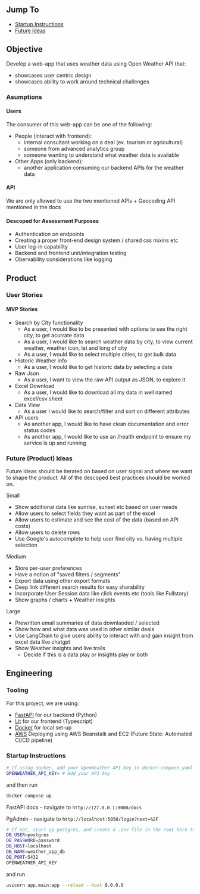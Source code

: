 ## Jump To
- [Startup Instructions](#startup-instructions)
- [Future Ideas](#future-product-ideas)

## Objective 

Develop a web-app that uses weather data using Open Weather API that:
- showcases user centric design 
- showcases ability to work around technical challenges 

### Asumptions

#### Users
The consumer of this web-app can be one of the following:
- People (interact with frontend): 
    - internal consultant working on a deal (ex. tourism or agricultural)
    - someone from advanced analytics group
    - someone wanting to understand what weather data is available
- Other Apps (only backend): 
    - another application consuming our backend APIs for the weather data 

#### API

We are only allowed to use the two mentioned APIs + Geocoding API mentioned in the docs

#### Descoped for Assessment Purposes
- Authentication on endpoints 
- Creating a proper front-end design system / shared css mixins etc
- User log-in capability 
- Backend and frontend unit/integration testing
- Obervability considerations like logging

## Product
### User Stories
#### MVP Stories
- Search by City functionality
    - As a user, I would like to be presented with options to see the right city, to get acurrate data
    - As a user, I would like to search weather data by city, to view current weather, weather icon, lat and long of city
    - As a user, I would like to select multiple cities, to get bulk data
- Historic Weather info
    - As a user, I would like to get historic data by selecting a date
- Raw Json
    - As a user, I want to view the raw API output as JSON, to explore it
- Excel Download
    - As a user, I would like to download all my data in well named excel/csv sheet
- Data View
    - As a user I would like to search/filter and sort on different attributes
- API users
    - As another app, I would like to have clean documentation and error status codes
    - As another app, I would like to use an /health endpoint to ensure my service is up and running


### Future (Product) Ideas 
Future Ideas should be iterated on based on user signal and where we want to shape the product.
All of the descoped best practices should be worked on.

Small
- Show additional data like sunrise, sunset etc based on user needs
- Allow users to select fields they want as part of the excel
- Allow users to estimate and see the cost of the data (based on API costs)
- Allow users to delete rows
- Use Google's autocomplete to help user find city vs. having multiple selection

Medium
- Store per-user preferences
- Have a notion of "saved filters / segments"
- Export data using other export formats 
- Deep link different search results for easy sharability
- Incorporate User Session data like click events etc (tools like Fullstory)
- Show graphs / charts + Weather insights

Large
- Prewritten email summaries of data downlaoded / selected
- Show how and what data was used in other similar deals
- Use LangChain to give users ability to interact with and gain insight from excel data like chatgpt
- Show Weather insights and live trails
    - Decide if this is a data play or insights play or both

## Engineering 
### Tooling
For this project, we are using:
- [FastAPI](https://fastapi.tiangolo.com/) for our backend (Python)
- [Lit](https://lit.dev/) for our frontend (Typescript)
- [Docker](https://www.docker.com/products/docker-desktop/) for local set-up
- [AWS](https://aws.amazon.com/) Deploying using AWS Beanstalk and EC2 (Future State: Automated CI/CD pipeline)

### Startup Instructions
```sh
# If using docker, add your OpenWeather API Key in docker-compose.yaml
OPENWEATHER_API_KEY= # Add your API key
```
and then run

```sh
docker compose up
```
FastAPI docs - navigate to `http://127.0.0.1:8000/docs`

PgAdmin - navigate to `http://localhost:5050/login?next=%2F`

```sh
# If not, start up postgres, and create a .env file in the root here to add your env vars:
DB_USER=postgres
DB_PASSWORD=password
DB_HOST=localhost
DB_NAME=weather_app_db
DB_PORT=5432
OPENWEATHER_API_KEY
```

and run
```sh
uvicorn app.main:app --reload --host 0.0.0.0
```

